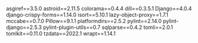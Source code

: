 asgiref==3.5.0
astroid==2.11.5
colorama==0.4.4
dill==0.3.5.1
Django==4.0.4
django-crispy-forms==1.14.0
isort==5.10.1
lazy-object-proxy==1.7.1
mccabe==0.7.0
Pillow==9.1.1
platformdirs==2.5.2
pylint==2.14.0
pylint-django==2.5.3
pylint-plugin-utils==0.7
sqlparse==0.4.2
tomli==2.0.1
tomlkit==0.11.0
tzdata==2022.1
wrapt==1.14.1